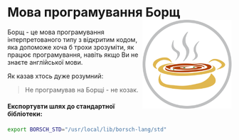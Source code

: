 Мова програмування Борщ <img width="200" src="misc/logo.svg" align="right" />
============================================================================
Борщ - це мова програмування інтерпретованого типу з відкритим
кодом, яка допоможе хоча б трохи зрозуміти, як працює програмування,
навіть якщо Ви не знаєте англійської мови.

Як казав хтось дуже розумний:
> Не програмував на Борщі - не козак.

#### Експортувти шлях до стандартної бібліотеки:
```bash
export BORSCH_STD="/usr/local/lib/borsch-lang/std"
```
